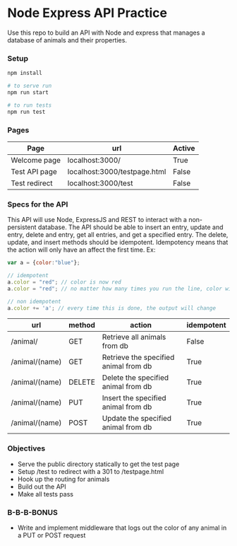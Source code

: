 # Node Express API Practice
Use this repo to build an API with Node and express that manages a database of animals and their properties.

### Setup
```sh
npm install

# to serve run
npm run start

# to run tests
npm run test

```

### Pages
| Page   |      url      |  Active |
|----------|-------------|------|
| Welcome page |  localhost:3000/ | True |
| Test API page | localhost:3000/testpage.html   |   False |
| Test redirect | localhost:3000/test   |   False |


### Specs for the API
This API will use Node, ExpressJS and REST to interact with a non-persistent database. The API should be able to insert an entry, update and entry, delete and entry, get all entries, and get a specified entry. The delete, update, and insert methods should be idempotent. Idempotency means that the action will only have an affect the first time. Ex:
```js
var a = {color:"blue"};

// idempotent
a.color = "red"; // color is now red
a.color = "red"; // no matter how many times you run the line, color will always be 'red'

// non idempotent
a.color += 'a'; // every time this is done, the output will change
```

| url | method | action | idempotent |
|---|---|---|---|
| /animal/        | GET | Retrieve all animals from db  | False  |
| /animal/(name)  | GET | Retrieve the specified animal from db  | True  |
| /animal/(name)  | DELETE | Delete the specified animal from db  | True  |
| /animal/(name)  | PUT | Insert the specified animal from db  | True  |
| /animal/(name)  | POST | Update the specified animal from db  | True  |


### Objectives
- Serve the public directory statically to get the test page
- Setup /test to redirect with a 301 to /testpage.html
- Hook up the routing for animals
- Build out the API
- Make all tests pass

### B-B-B-BONUS
- Write and implement middleware that logs out the color of any animal in a PUT or POST request